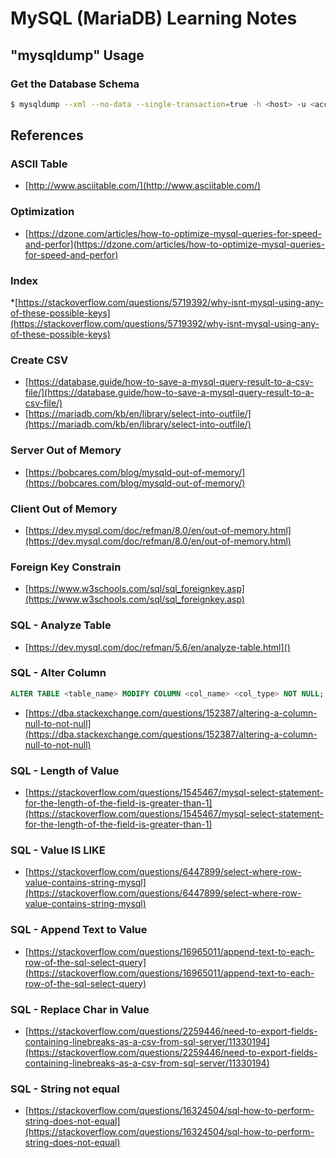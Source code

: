 # MySQL (MariaDB) Learning Notes

## "mysqldump" Usage

### Get the Database Schema

```bash
$ mysqldump --xml --no-data --single-transaction=true -h <host> -u <account> -p <database_name> > /tmp/schema.xml
```

## References

### ASCII Table

* [http://www.asciitable.com/](http://www.asciitable.com/)

### Optimization

* [https://dzone.com/articles/how-to-optimize-mysql-queries-for-speed-and-perfor](https://dzone.com/articles/how-to-optimize-mysql-queries-for-speed-and-perfor)

### Index

*[https://stackoverflow.com/questions/5719392/why-isnt-mysql-using-any-of-these-possible-keys](https://stackoverflow.com/questions/5719392/why-isnt-mysql-using-any-of-these-possible-keys)

### Create CSV

* [https://database.guide/how-to-save-a-mysql-query-result-to-a-csv-file/](https://database.guide/how-to-save-a-mysql-query-result-to-a-csv-file/)
* [https://mariadb.com/kb/en/library/select-into-outfile/](https://mariadb.com/kb/en/library/select-into-outfile/)

### Server Out of Memory

* [https://bobcares.com/blog/mysqld-out-of-memory/](https://bobcares.com/blog/mysqld-out-of-memory/)

### Client Out of Memory

* [https://dev.mysql.com/doc/refman/8.0/en/out-of-memory.html](https://dev.mysql.com/doc/refman/8.0/en/out-of-memory.html)

### Foreign Key Constrain

* [https://www.w3schools.com/sql/sql_foreignkey.asp](https://www.w3schools.com/sql/sql_foreignkey.asp)

### SQL - Analyze Table

* [https://dev.mysql.com/doc/refman/5.6/en/analyze-table.html]()

### SQL - Alter Column

```sql
ALTER TABLE <table_name> MODIFY COLUMN <col_name> <col_type> NOT NULL;
```

* [https://dba.stackexchange.com/questions/152387/altering-a-column-null-to-not-null](https://dba.stackexchange.com/questions/152387/altering-a-column-null-to-not-null)

### SQL - Length of Value

* [https://stackoverflow.com/questions/1545467/mysql-select-statement-for-the-length-of-the-field-is-greater-than-1](https://stackoverflow.com/questions/1545467/mysql-select-statement-for-the-length-of-the-field-is-greater-than-1)

### SQL - Value IS LIKE

* [https://stackoverflow.com/questions/6447899/select-where-row-value-contains-string-mysql](https://stackoverflow.com/questions/6447899/select-where-row-value-contains-string-mysql)

### SQL - Append Text to Value

* [https://stackoverflow.com/questions/16965011/append-text-to-each-row-of-the-sql-select-query](https://stackoverflow.com/questions/16965011/append-text-to-each-row-of-the-sql-select-query)

### SQL - Replace Char in Value

* [https://stackoverflow.com/questions/2259446/need-to-export-fields-containing-linebreaks-as-a-csv-from-sql-server/11330194](https://stackoverflow.com/questions/2259446/need-to-export-fields-containing-linebreaks-as-a-csv-from-sql-server/11330194)

### SQL - String not equal

* [https://stackoverflow.com/questions/16324504/sql-how-to-perform-string-does-not-equal](https://stackoverflow.com/questions/16324504/sql-how-to-perform-string-does-not-equal)